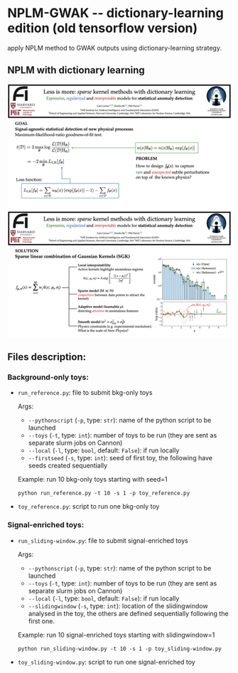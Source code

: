 # NPLM-GWAK -- dictionary-learning edition (old tensorflow version)
apply NPLM method to GWAK outputs using dictionary-learning strategy.

## NPLM with dictionary learning
![alt text](https://github.com/GaiaGrosso/NPLM-GWAK/blob/dictionary-learning/intro1.jpeg?raw=true)
![alt text](https://github.com/GaiaGrosso/NPLM-GWAK/blob/dictionary-learning/intro2.jpeg?raw=true)

## Files description:
### Background-only toys:
- `run_reference.py`: file to submit bkg-only toys
  
  Args:
  - `--pythonscript` (`-p`, type: `str`): name of the python script to be launched
  - `--toys` (`-t`, type: `int`): number of toys to be run (they are sent as separate slurm jobs on Cannon)
  - `--local` (`-l`, type: `bool`, default: `False`): if run locally
  - `--firstseed` (`-s`, type: `int`): seed of first toy, the following have seeds created sequentially

  Example: run 10 bkg-only toys starting with seed=1
  ```
  python run_reference.py -t 10 -s 1 -p toy_reference.py
  ```
- `toy_reference.py`: script to run one bkg-only toy
### Signal-enriched toys:
- `run_sliding-window.py`: file to submit signal-enriched toys
  
  Args:
  - `--pythonscript` (`-p`, type: `str`): name of the python script to be launched
  - `--toys` (`-t`, type: `int`): number of toys to be run (they are sent as separate slurm jobs on Cannon)
  - `--local` (`-l`, type: `bool`, default: `False`): if run locally
  - `--slidingwindow` (`-s`, type: `int`): location of the slidingwindow analysed in the toy, the others are defined sequentially following the first one.
      
  Example: run 10 signal-enriched toys starting with slidingwindow=1
  ```
  python run_sliding-window.py -t 10 -s 1 -p toy_sliding-window.py
  ```
- `toy_sliding-window.py`: script to run one signal-enriched toy
